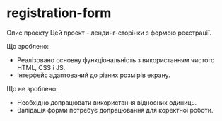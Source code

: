 # registration-form

Опис проєкту
Цей проєкт - лендинг-сторінки з формою реєстрації.

Що зроблено:

- Реалізовано основну функціональність з використанням чистого HTML, CSS і JS.
- Інтерфейс адаптований до різних розмірів екрану.

Що не зроблено:

- Необхідно допрацювати використання відносних одиниць.
- Валідація форми потребує допрацювання для коректної роботи.
